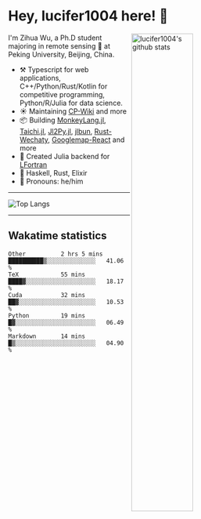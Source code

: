 # Hey, lucifer1004 here! :wave:

<img width="50%" align="right" alt="lucifer1004's github stats" src="https://github-readme-stats.vercel.app/api?username=lucifer1004&show_icons=true">

I'm Zihua Wu, a Ph.D student majoring in remote sensing :satellite: at Peking University, Beijing, China.

- :hammer_and_pick: Typescript for web applications, C++/Python/Rust/Kotlin for competitive programming, Python/R/Julia for data science.
- :sunny: Maintaining [CP-Wiki](https://cp-wiki.vercel.app) and more 
- :package: Building [MonkeyLang.jl](https://github.com/lucifer1004/MonkeyLang.jl), [Taichi.jl](https://github.com/lucifer1004/Taichi.jl), [Jl2Py.jl](https://github.com/lucifer1004/Jl2Py.jl), [jlbun](https://github.com/lucifer1004/jlbun), [Rust-Wechaty](https://github.com/wechaty/rust-wechaty), [Googlemap-React](https://github.com/googlemap-react/googlemap-react) and more
- :sparkler: Created Julia backend for [LFortran](https://github.com/lfortran/lfortran)
- :seedling: Haskell, Rust, Elixir
- :man: Pronouns: he/him

---

![Top Langs](https://github-readme-stats.vercel.app/api/top-langs/?username=lucifer1004&layout=compact)

---

## Wakatime statistics

<!--START_SECTION:waka-->

```text
Other          2 hrs 5 mins    ██████████▒░░░░░░░░░░░░░░   41.06 %
TeX            55 mins         ████▓░░░░░░░░░░░░░░░░░░░░   18.17 %
Cuda           32 mins         ██▓░░░░░░░░░░░░░░░░░░░░░░   10.53 %
Python         19 mins         █▓░░░░░░░░░░░░░░░░░░░░░░░   06.49 %
Markdown       14 mins         █▒░░░░░░░░░░░░░░░░░░░░░░░   04.90 %
```

<!--END_SECTION:waka-->
